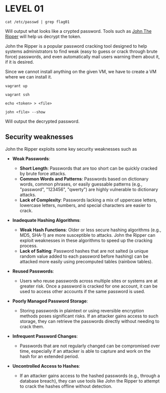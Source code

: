 
# LEVEL 01
    cat /etc/passwd | grep flag01

 Will output what looks like a crypted password.
Tools  such as [John The Ripper](https://www.kali.org/tools/john/) will help us decrypt the token.

John the Ripper is a popular password cracking tool designed to help systems administrators to find weak (easy to guess or crack through brute force) passwords, and even automatically mail users warning them about it, if it is desired.

Since we cannot install anything on the given VM, we have to create a VM where we can install it.

    vagrant up

    vagrant ssh 

    echo <token> > <file>

    john <file> --show
Will output the decrypted password.

 
## Security weaknesses
John the Ripper exploits some key security weaknesses such as 

-   **Weak Passwords**:
    
    -   **Short Length**: Passwords that are too short can be quickly cracked by brute force attacks.
    -   **Common Words and Patterns**: Passwords based on dictionary words, common phrases, or easily guessable patterns (e.g., "password", "123456", "qwerty") are highly vulnerable to dictionary attacks.
    -   **Lack of Complexity**: Passwords lacking a mix of uppercase letters, lowercase letters, numbers, and special characters are easier to crack.
-   **Inadequate Hashing Algorithms**:
    
    -   **Weak Hash Functions**: Older or less secure hashing algorithms (e.g., MD5, SHA-1) are more susceptible to attacks. John the Ripper can exploit weaknesses in these algorithms to speed up the cracking process.
    -   **Lack of Salting**: Password hashes that are not salted (a unique random value added to each password before hashing) can be attacked more easily using precomputed tables (rainbow tables).
-   **Reused Passwords**:
    
    -   Users who reuse passwords across multiple sites or systems are at greater risk. Once a password is cracked for one account, it can be used to access other accounts if the same password is used.
-   **Poorly Managed Password Storage**:
    
    -   Storing passwords in plaintext or using reversible encryption methods poses significant risks. If an attacker gains access to such storage, they can retrieve the passwords directly without needing to crack them.
-   **Infrequent Password Changes**:
    
    -   Passwords that are not regularly changed can be compromised over time, especially if an attacker is able to capture and work on the hash for an extended period.
-   **Uncontrolled Access to Hashes**:
    
    -   If an attacker gains access to the hashed passwords (e.g., through a database breach), they can use tools like John the Ripper to attempt to crack the hashes offline without detection.